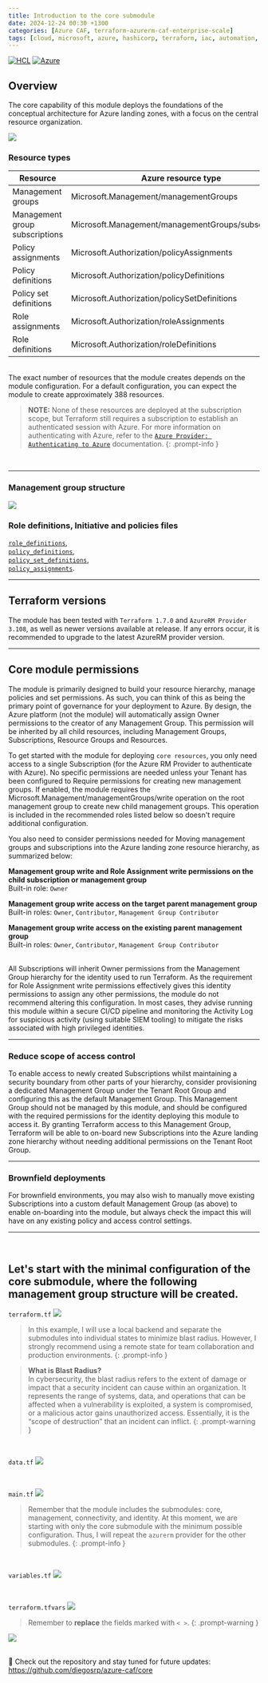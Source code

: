 ```yaml
---
title: Introduction to the core submodule
date: 2024-12-24 00:30 +1300
categories: [Azure CAF, terraform-azurerm-caf-enterprise-scale]
tags: [cloud, microsoft, azure, hashicorp, terraform, iac, automation, infrastructure, security, governance, core, caf, management, policy, enterprise-scale]
---
```


[![HCL](https://img.shields.io/badge/language-HCL-blueviolet)](https://www.terraform.io/)
[![Azure](https://img.shields.io/badge/provider-Azure-blue)](https://registry.terraform.io/providers/hashicorp/azurerm/latest)

## Overview
The core capability of this module deploys the foundations of the conceptual architecture for Azure landing zones, with a focus on the central resource organization.

![](/assets/img/posts/core_module.png)

### Resource types

| Resource | Azure resource type |  Terraform resource type |
|--|--|--
| Management groups | Microsoft.Management/managementGroups | `azurerm_management_group` |
| Management group subscriptions | Microsoft.Management/managementGroups/subscriptions | `azurerm_management_group` or <br> `azurerm_management_group_subscription_association` |
| Policy assignments | Microsoft.Authorization/policyAssignments | `azurerm_management_group_policy_assignment` |
| Policy definitions | Microsoft.Authorization/policyDefinitions | `azurerm_policy_definition` |
| Policy set definitions | Microsoft.Authorization/policySetDefinitions | `azurerm_policy_set_definition` |
| Role assignments | Microsoft.Authorization/roleAssignments | `azurerm_role_assignment` |
| Role definitions | Microsoft.Authorization/roleDefinitions | `azurerm_role_definition` |

<br>
The exact number of resources that the module creates depends on the module configuration. For a default configuration, you can expect the module to create approximately 388 resources.

> **NOTE:** None of these resources are deployed at the subscription scope, but Terraform still requires a subscription to establish an authenticated session with Azure. For more information on authenticating with Azure, refer to the <a href="https://registry.terraform.io/providers/hashicorp/azurerm/latest/docs#authenticating-to-azure" target="_blank">`Azure Provider: Authenticating to Azure`</a> documentation.
{: .prompt-info }

<br>

---

### Management group structure
![](/assets/img/posts/core_mg.png) 

### Role definitions, Initiative and policies files 
<a href="https://github.com/Azure/terraform-azurerm-caf-enterprise-scale/tree/v6.2.0/modules/archetypes/lib/role_definitions" target="_blank">`role_definitions`</a>, <br><a href="https://github.com/Azure/terraform-azurerm-caf-enterprise-scale/tree/v6.2.0/modules/archetypes/lib/policy_definitions" target="_blank">`policy_definitions`</a>, <br> <a href="https://github.com/Azure/terraform-azurerm-caf-enterprise-scale/tree/v6.2.0/modules/archetypes/lib/policy_set_definitions" target="_blank">`policy_set_definitions`</a>, <br> <a href="https://github.com/Azure/terraform-azurerm-caf-enterprise-scale/tree/v6.2.0/modules/archetypes/lib/policy_assignments" target="_blank">`policy_assignments`</a>.

---

## Terraform versions
The module has been tested with `Terraform 1.7.0` and `AzureRM Provider 3.108`, as well as newer versions available at release. If any errors occur, it is recommended to upgrade to the latest AzureRM provider version.

---

## Core module permissions
The module is primarily designed to build your resource hierarchy, manage policies and set permissions. As such, you can think of this as being the primary point of governance for your deployment to Azure. By design, the Azure platform (not the module) will automatically assign Owner permissions to the creator of any Management Group. This permission will be inherited by all child resources, including Management Groups, Subscriptions, Resource Groups and Resources.

To get started with the module for deploying `core resources`, you only need access to a single Subscription (for the Azure RM Provider to authenticate with Azure). No specific permissions are needed unless your Tenant has been configured to Require permissions for creating new management groups. If enabled, the module requires the Microsoft.Management/managementGroups/write operation on the root management group to create new child management groups. This operation is included in the recommended roles listed below so doesn't require additional configuration.

You also need to consider permissions needed for Moving management groups and subscriptions into the Azure landing zone resource hierarchy, as summarized below:

**Management group write and Role Assignment write permissions on the child subscription or management group**  
  Built-in role: `Owner`

**Management group write access on the target parent management group**  
  Built-in roles: `Owner`, `Contributor`, `Management Group Contributor`

**Management group write access on the existing parent management group**  
  Built-in roles: `Owner`, `Contributor`, `Management Group Contributor`

<br>
All Subscriptions will inherit Owner permissions from the Management Group hierarchy for the identity used to run Terraform. As the requirement for Role Assignment write permissions effectively gives this identity permissions to assign any other permissions, the module do not recommend altering this configuration. In most cases, they advise running this module within a secure CI/CD pipeline and monitoring the Activity Log for suspicious activity (using suitable SIEM tooling) to mitigate the risks associated with high privileged identities.

---

### Reduce scope of access control
To enable access to newly created Subscriptions whilst maintaining a security boundary from other parts of your hierarchy, consider provisioning a dedicated Management Group under the Tenant Root Group and configuring this as the default Management Group. This Management Group should not be managed by this module, and should be configured with the required permissions for the identity deploying this module to access it. By granting Terraform access to this Management Group, Terraform will be able to on-board new Subscriptions into the Azure landing zone hierarchy without needing additional permissions on the Tenant Root Group.

---

### Brownfield deployments
For brownfield environments, you may also wish to manually move existing Subscriptions into a custom default Management Group (as above) to enable on-boarding into the module, but always check the impact this will have on any existing policy and access control settings.

---

<br>

## Let's start with the minimal configuration of the core submodule, where the following management group structure will be created.

`terraform.tf`
![](/assets/img/posts/core_tf1.png)
> In this example, I will use a local backend and separate the submodules into individual states to minimize blast radius. However, I strongly recommend using a remote state for team collaboration and production environments.
{: .prompt-info }

> **What is Blast Radius?** <br>
 In cybersecurity, the blast radius refers to the extent of damage or impact that a security incident can cause within an organization. It represents the range of systems, data, and operations that can be affected when a vulnerability is exploited, a system is compromised, or a malicious actor gains unauthorized access. Essentially, it is the “scope of destruction” that an incident can inflict.
{: .prompt-warning }

<br>

`data.tf`
![](/assets/img/posts/core_data1.png)

<br>

`main.tf`
![](/assets/img/posts/core_main1.png)
> Remember that the module includes the submodules: core, management, connectivity, and identity. At this moment, we are starting with only the core submodule with the minimum possible configuration. Thus, I will repeat the `azurerm` provider for the other submodules.
{: .prompt-info }

<br>

`variables.tf`
![](/assets/img/posts/core_variables1.png)

<br>

`terraform.tfvars`
![](/assets/img/posts/core_tfvars1.png)

> Remember to **replace** the fields marked with `< >`.
{: .prompt-warning }


![](/assets/img/posts/core_tf_plan1.png)

<br>
🔗 Check out the repository and stay tuned for future updates: <a href="https://github.com/diegosrp/azure-caf/tree/v1.0.0/core" target="_blank">https://github.com/diegosrp/azure-caf/core</a>